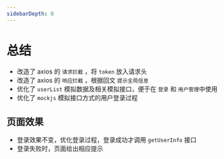```yaml
---
sidebarDepth: 0
---
```


# 总结

- 改造了 axios 的 `请求拦截` ，将 `token` 放入请求头
- 改造了 axios 的 `响应拦截` ，根据回文 `提示全局信息`
- 优化了 `userList` 模拟数据及相关模拟接口，便于在 `登录` 和 `用户管理`中使用
- 优化了 `mockjs` 模拟接口方式的用户登录过程

## 页面效果

- 登录效果不变，优化登录过程，登录成功才调用 `getUserInfo` 接口
- 登录失败时，页面给出相应提示

<img class="img-margin-top" :src="$withBase('/assets/axios_登录失败.png')">
